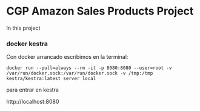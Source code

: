 # CGP Amazon Sales Products Project

In this project


### docker kestra
Con docker arrancado escribimos en la terminal:

`docker run --pull=always --rm -it -p 8080:8080 --user=root -v /var/run/docker.sock:/var/run/docker.sock -v /tmp:/tmp kestra/kestra:latest server local`

para entrar en kestra

http://localhost:8080